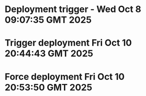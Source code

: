 # Deployment trigger - Wed Oct  8 09:07:35 GMT 2025
# Trigger deployment Fri Oct 10 20:44:43 GMT 2025
# Force deployment Fri Oct 10 20:53:50 GMT 2025
